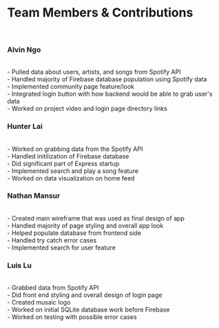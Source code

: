 <h1>Team Members & Contributions</h1> </br>

<h3>Alvin Ngo</h3></br>
- Pulled data about users, artists, and songs from Spotify API</br>
- Handled majority of Firebase database population using Spotify data</br>
- Implemented community page feature/look</br>
- Integrated login button with how backend would be able to grab user's data</br>
- Worked on project video and login page directory links</br>

<h3>Hunter Lai</h3></br>
- Worked on grabbing data from the Spotify API</br>
- Handled initilization of Firebase database</br>
- Did significant part of Express startup</br>
- Implemented search and play a song feature</br>
- Worked on data visualization on home feed</br>

<h3>Nathan Mansur</h3></br>
- Created main wireframe that was used as final design of app</br>
- Handled majority of page styling and overall app look</br>
- Helped populate database from frontend side</br>
- Handled try catch error cases</br>
- Implemented search for user feature</br>

<h3>Luis Lu</h3></br>
- Grabbed data from Spotify API</br>
- Did front end styling and overall design of login page</br>
- Created musaic logo</br>
- Worked on initial SQLite database work before Firebase</br>
- Worked on testing with possible error cases</br>